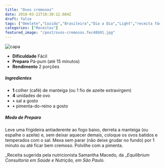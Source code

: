 ```yaml
---
title: "Ovos cremosos"
date: 2018-03-22T18:30:12.684Z
draft: false
tags: ["Omelete","Cozido","Brasileira","Dia a Dia","Light","receita fácil","receita light;","receita sem glúten","receita simples e saudável"]
categories: ["Receitas"]
featured_image: "/post/ovos-cremosos.fec48b91.jpg"
---
```


![capa](/post/ovos-cremosos.fec48b91.jpg)

*   **Dificuldade** Fácil
*   **Preparo** Pá-pum (até 15 minutos)
*   **Rendimento** 2 porções

##### Ingredientes

*   **1** colher (café) de manteiga (ou 1 fio de azeite extravirgem)
*   **4** unidades de ovo
*   • sal a gosto
*   • pimenta-do-reino a gosto

##### Modo de Preparo

Leve uma frigideira antiaderente ao fogo baixo, derreta a manteiga (ou espalhe o azeite) e, sem deixar aquecer demais, coloque os ovos batidos e temperados com o sal. Mexa sem parar (não deixe grudar no fundo) por 1 minuto ou até ficar bem cremoso. Polvilhe com a pimenta.

_Receita sugerida pela nutricionista Samantha Macedo, da __Equilibrium Consultoria em Saúde e Nutrição, em São Paulo._
